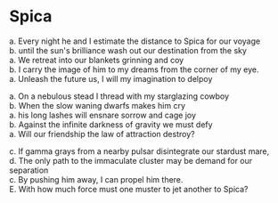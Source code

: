 # Spica

a. Every night he and I estimate the distance to Spica for our voyage   
b. until the sun's brilliance wash out our destination from the sky   
a. We retreat into our blankets grinning and coy   
b. I carry the image of him to my dreams from the corner of my eye.   
a. Unleash the future us, I will my imagination to delpoy   

a. On a nebulous stead I thread with my starglazing cowboy   
b. When the slow waning dwarfs makes him cry   
a. his long lashes will ensnare sorrow and cage joy   
b. Against the infinite darkness of gravity we must defy   
a. Will our friendship the law of attraction destroy?   

c. If gamma grays from a nearby pulsar disintegrate our stardust mare,   
d. The only path to the immaculate cluster may be demand for our separation   
c. By pushing him away, I can propel him there.   
E. With how much force must one muster to jet another to Spica?
